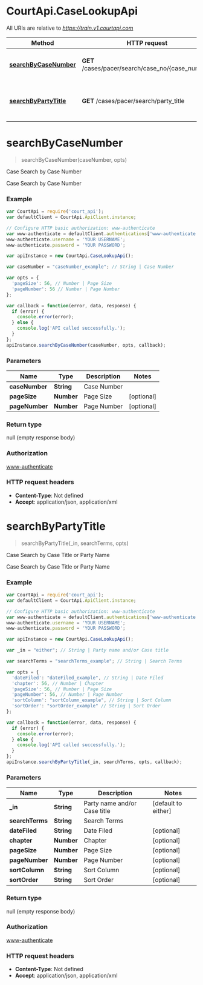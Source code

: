 # CourtApi.CaseLookupApi

All URIs are relative to *https://train.v1.courtapi.com*

Method | HTTP request | Description
------------- | ------------- | -------------
[**searchByCaseNumber**](CaseLookupApi.md#searchByCaseNumber) | **GET** /cases/pacer/search/case_no/{case_number} | Case Search by Case Number
[**searchByPartyTitle**](CaseLookupApi.md#searchByPartyTitle) | **GET** /cases/pacer/search/party_title | Case Search by Case Title or Party Name


<a name="searchByCaseNumber"></a>
# **searchByCaseNumber**
> searchByCaseNumber(caseNumber, opts)

Case Search by Case Number

Case Search by Case Number

### Example
```javascript
var CourtApi = require('court_api');
var defaultClient = CourtApi.ApiClient.instance;

// Configure HTTP basic authorization: www-authenticate
var www-authenticate = defaultClient.authentications['www-authenticate'];
www-authenticate.username = 'YOUR USERNAME';
www-authenticate.password = 'YOUR PASSWORD';

var apiInstance = new CourtApi.CaseLookupApi();

var caseNumber = "caseNumber_example"; // String | Case Number

var opts = { 
  'pageSize': 56, // Number | Page Size
  'pageNumber': 56 // Number | Page Number
};

var callback = function(error, data, response) {
  if (error) {
    console.error(error);
  } else {
    console.log('API called successfully.');
  }
};
apiInstance.searchByCaseNumber(caseNumber, opts, callback);
```

### Parameters

Name | Type | Description  | Notes
------------- | ------------- | ------------- | -------------
 **caseNumber** | **String**| Case Number | 
 **pageSize** | **Number**| Page Size | [optional] 
 **pageNumber** | **Number**| Page Number | [optional] 

### Return type

null (empty response body)

### Authorization

[www-authenticate](../README.md#www-authenticate)

### HTTP request headers

 - **Content-Type**: Not defined
 - **Accept**: application/json, application/xml

<a name="searchByPartyTitle"></a>
# **searchByPartyTitle**
> searchByPartyTitle(_in, searchTerms, opts)

Case Search by Case Title or Party Name

Case Search by Case Title or Party Name

### Example
```javascript
var CourtApi = require('court_api');
var defaultClient = CourtApi.ApiClient.instance;

// Configure HTTP basic authorization: www-authenticate
var www-authenticate = defaultClient.authentications['www-authenticate'];
www-authenticate.username = 'YOUR USERNAME';
www-authenticate.password = 'YOUR PASSWORD';

var apiInstance = new CourtApi.CaseLookupApi();

var _in = "either"; // String | Party name and/or Case title

var searchTerms = "searchTerms_example"; // String | Search Terms

var opts = { 
  'dateFiled': "dateFiled_example", // String | Date Filed
  'chapter': 56, // Number | Chapter
  'pageSize': 56, // Number | Page Size
  'pageNumber': 56, // Number | Page Number
  'sortColumn': "sortColumn_example", // String | Sort Column
  'sortOrder': "sortOrder_example" // String | Sort Order
};

var callback = function(error, data, response) {
  if (error) {
    console.error(error);
  } else {
    console.log('API called successfully.');
  }
};
apiInstance.searchByPartyTitle(_in, searchTerms, opts, callback);
```

### Parameters

Name | Type | Description  | Notes
------------- | ------------- | ------------- | -------------
 **_in** | **String**| Party name and/or Case title | [default to either]
 **searchTerms** | **String**| Search Terms | 
 **dateFiled** | **String**| Date Filed | [optional] 
 **chapter** | **Number**| Chapter | [optional] 
 **pageSize** | **Number**| Page Size | [optional] 
 **pageNumber** | **Number**| Page Number | [optional] 
 **sortColumn** | **String**| Sort Column | [optional] 
 **sortOrder** | **String**| Sort Order | [optional] 

### Return type

null (empty response body)

### Authorization

[www-authenticate](../README.md#www-authenticate)

### HTTP request headers

 - **Content-Type**: Not defined
 - **Accept**: application/json, application/xml

